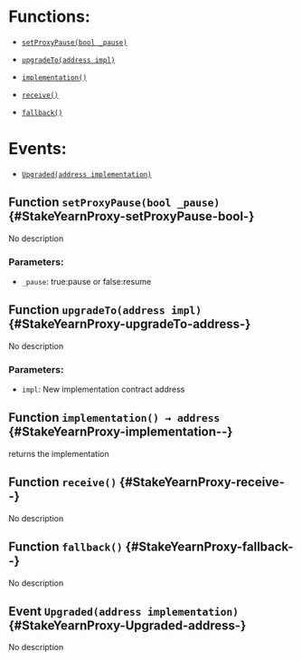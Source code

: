 # Functions:

- [`setProxyPause(bool _pause)`](#StakeYearnProxy-setProxyPause-bool-)

- [`upgradeTo(address impl)`](#StakeYearnProxy-upgradeTo-address-)

- [`implementation()`](#StakeYearnProxy-implementation--)

- [`receive()`](#StakeYearnProxy-receive--)

- [`fallback()`](#StakeYearnProxy-fallback--)

# Events:

- [`Upgraded(address implementation)`](#StakeYearnProxy-Upgraded-address-)

## Function `setProxyPause(bool _pause)` {#StakeYearnProxy-setProxyPause-bool-}

No description

### Parameters:

- `_pause`: true:pause or false:resume

## Function `upgradeTo(address impl)` {#StakeYearnProxy-upgradeTo-address-}

No description

### Parameters:

- `impl`: New implementation contract address

## Function `implementation() → address` {#StakeYearnProxy-implementation--}

returns the implementation

## Function `receive()` {#StakeYearnProxy-receive--}

No description

## Function `fallback()` {#StakeYearnProxy-fallback--}

No description

## Event `Upgraded(address implementation)` {#StakeYearnProxy-Upgraded-address-}

No description
